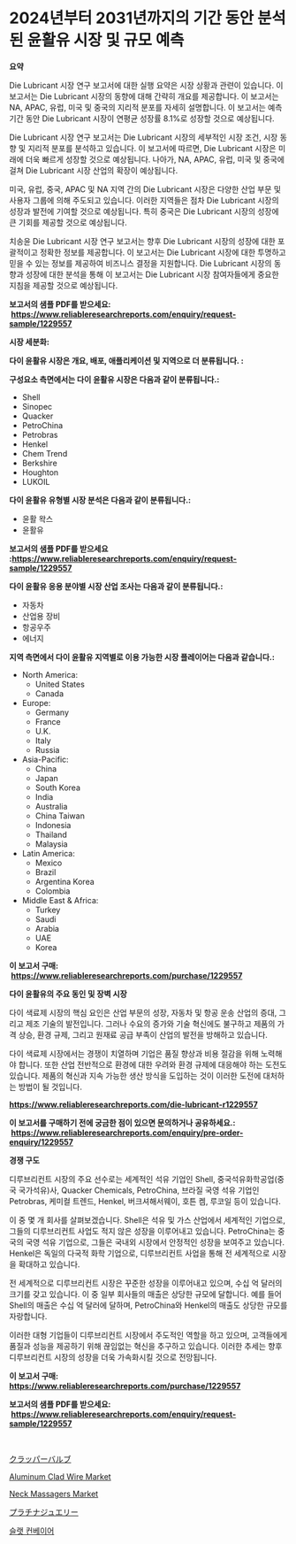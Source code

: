 <p><h1>2024년부터 2031년까지의 기간 동안 분석된 윤활유 시장 및 규모 예측</h1></p><p><strong>요약</strong></p>
<p><p>Die Lubricant 시장 연구 보고서에 대한 실행 요약은 시장 상황과 관련이 있습니다. 이 보고서는 Die Lubricant 시장의 동향에 대해 간략히 개요를 제공합니다. 이 보고서는 NA, APAC, 유럽, 미국 및 중국의 지리적 분포를 자세히 설명합니다. 이 보고서는 예측 기간 동안 Die Lubricant 시장이 연평균 성장률 8.1%로 성장할 것으로 예상됩니다.</p><p>Die Lubricant 시장 연구 보고서는 Die Lubricant 시장의 세부적인 시장 조건, 시장 동향 및 지리적 분포를 분석하고 있습니다. 이 보고서에 따르면, Die Lubricant 시장은 미래에 더욱 빠르게 성장할 것으로 예상됩니다. 나아가, NA, APAC, 유럽, 미국 및 중국에 걸쳐 Die Lubricant 시장 산업의 확장이 예상됩니다.</p><p>미국, 유럽, 중국, APAC 및 NA 지역 간의 Die Lubricant 시장은 다양한 산업 부문 및 사용자 그룹에 의해 주도되고 있습니다. 이러한 지역들은 점차 Die Lubricant 시장의 성장과 발전에 기여할 것으로 예상됩니다. 특히 중국은 Die Lubricant 시장의 성장에 큰 기회를 제공할 것으로 예상됩니다.</p><p>치송윤 Die Lubricant 시장 연구 보고서는 향후 Die Lubricant 시장의 성장에 대한 포괄적이고 정확한 정보를 제공합니다. 이 보고서는 Die Lubricant 시장에 대한 투명하고 믿을 수 있는 정보를 제공하여 비즈니스 결정을 지원합니다. Die Lubricant 시장의 동향과 성장에 대한 분석을 통해 이 보고서는 Die Lubricant 시장 참여자들에게 중요한 지침을 제공할 것으로 예상됩니다.</p></p>
<p><strong>보고서의 샘플 PDF를 받으세요: &nbsp;<a href="https://www.reliableresearchreports.com/enquiry/request-sample/1229557">https://www.reliableresearchreports.com/enquiry/request-sample/1229557</a></strong></p>
<p><strong>시장 세분화:</strong></p>
<p><strong> 다이 윤활유 시장은 개요, 배포, 애플리케이션 및 지역으로 더 분류됩니다. :</strong></p>
<p><strong>구성요소 측면에서는 다이 윤활유 시장은 다음과 같이 분류됩니다.:</strong></p>
<p><ul><li>Shell</li><li>Sinopec</li><li>Quacker</li><li>PetroChina</li><li>Petrobras</li><li>Henkel</li><li>Chem Trend</li><li>Berkshire</li><li>Houghton</li><li>LUKOIL</li></ul></p>
<p><strong> 다이 윤활유 유형별 시장 분석은 다음과 같이 분류됩니다.:</strong></p>
<p><ul><li>윤활 왁스</li><li>윤활유</li></ul></p>
<p><strong>보고서의 샘플 PDF를 받으세요 :<a href="https://www.reliableresearchreports.com/enquiry/request-sample/1229557">https://www.reliableresearchreports.com/enquiry/request-sample/1229557</a></strong></p>
<p><strong> 다이 윤활유 응용 분야별 시장 산업 조사는 다음과 같이 분류됩니다.:</strong></p>
<p><ul><li>자동차</li><li>산업용 장비</li><li>항공우주</li><li>에너지</li></ul></p>
<p><strong>지역 측면에서 다이 윤활유 지역별로 이용 가능한 시장 플레이어는 다음과 같습니다.:</strong></p>
<p><ul>
    <li>
        North America:
        <ul>
            <li>United States</li>
            <li>Canada</li>
        </ul>
    </li>
    <li>
        Europe:
        <ul>
            <li>Germany</li>
            <li>France</li>
            <li>U.K.</li>
            <li>Italy</li>
            <li>Russia</li>
        </ul>
    </li>
    <li>
        Asia-Pacific:
        <ul>
            <li>China</li>
            <li>Japan</li>
            <li>South Korea</li>
            <li>India</li>
            <li>Australia</li>
            <li>China Taiwan</li>
            <li>Indonesia</li>
            <li>Thailand</li>
            <li>Malaysia</li>
        </ul>
    </li>
    <li>
        Latin America:
        <ul>
            <li>Mexico</li>
            <li>Brazil</li>
            <li>Argentina Korea</li>
            <li>Colombia</li>
        </ul>
    </li>
    <li>
        Middle East & Africa:
        <ul>
            <li>Turkey</li>
            <li>Saudi</li>
            <li>Arabia</li>
            <li>UAE</li>
            <li>Korea</li>
        </ul>
    </li>
    </ul></p>
<p><strong>이 보고서 구매: &nbsp;<a href="https://www.reliableresearchreports.com/purchase/1229557">https://www.reliableresearchreports.com/purchase/1229557</a></strong></p>
<p><strong>다이 윤활유의 주요 동인 및 장벽 시장</strong></p>
<p><p>다이 색료제 시장의 핵심 요인은 산업 부문의 성장, 자동차 및 항공 운송 산업의 증대, 그리고 제조 기술의 발전입니다. 그러나 수요의 증가와 기술 혁신에도 불구하고 제품의 가격 상승, 환경 규제, 그리고 원재료 공급 부족이 산업의 발전을 방해하고 있습니다.</p><p>다이 색료제 시장에서는 경쟁이 치열하며 기업은 품질 향상과 비용 절감을 위해 노력해야 합니다. 또한 산업 전반적으로 환경에 대한 우려와 환경 규제에 대응해야 하는 도전도 있습니다. 제품의 혁신과 지속 가능한 생산 방식을 도입하는 것이 이러한 도전에 대처하는 방법이 될 것입니다.</p></p>
<p><strong><a href="https://www.reliableresearchreports.com/die-lubricant-r1229557">https://www.reliableresearchreports.com/die-lubricant-r1229557</a></strong></p>
<p><strong>이 보고서를 구매하기 전에 궁금한 점이 있으면 문의하거나 공유하세요.: &nbsp;<a href="https://www.reliableresearchreports.com/enquiry/pre-order-enquiry/1229557">https://www.reliableresearchreports.com/enquiry/pre-order-enquiry/1229557</a></strong></p>
<p><strong>경쟁 구도</strong></p>
<p><p>디루브리컨트 시장의 주요 선수로는 세계적인 석유 기업인 Shell, 중국석유화학공업(중국 국가석유)사, Quacker Chemicals, PetroChina, 브라질 국영 석유 기업인 Petrobras, 케미컬 트렌드, Henkel, 버크셔해서웨이, 호튼 켐, 루코일 등이 있습니다.</p><p>이 중 몇 개 회사를 살펴보겠습니다. Shell은 석유 및 가스 산업에서 세계적인 기업으로, 그들의 디루브리컨트 사업도 적지 않은 성장을 이루어내고 있습니다. PetroChina는 중국의 국영 석유 기업으로, 그들은 국내외 시장에서 안정적인 성장을 보여주고 있습니다. Henkel은 독일의 다국적 화학 기업으로, 디루브리컨트 사업을 통해 전 세계적으로 시장을 확대하고 있습니다.</p><p>전 세계적으로 디루브리컨트 시장은 꾸준한 성장을 이루어내고 있으며, 수십 억 달러의 크기를 갖고 있습니다. 이 중 일부 회사들의 매출은 상당한 규모에 달합니다. 예를 들어 Shell의 매출은 수십 억 달러에 달하며, PetroChina와 Henkel의 매출도 상당한 규모를 자랑합니다.</p><p>이러한 대형 기업들이 디루브리컨트 시장에서 주도적인 역할을 하고 있으며, 고객들에게 품질과 성능을 제공하기 위해 끊임없는 혁신을 추구하고 있습니다. 이러한 추세는 향후 디루브리컨트 시장의 성장을 더욱 가속화시킬 것으로 전망됩니다.</p></p>
<p><strong>이 보고서 구매: &nbsp; <a href="https://www.reliableresearchreports.com/purchase/1229557">https://www.reliableresearchreports.com/purchase/1229557</a></strong></p>
<p><strong>보고서의 샘플 PDF를 받으세요: &nbsp;<a href="https://www.reliableresearchreports.com/enquiry/request-sample/1229557">https://www.reliableresearchreports.com/enquiry/request-sample/1229557</a></strong><strong></strong></p>
<p>&nbsp;</p>
<p><p><a href="https://github.com/SantosDicki04/Market-Research-Report-List-1/blob/main/741911731884.md">クラッパーバルブ</a></p><p><a href="https://issuu.com/reportprime-2/docs/aluminum-clad-wire-market-size-2030.pptx">Aluminum Clad Wire Market</a></p><p><a href="https://angry-finch-aaf.notion.site/Neck-Massagers-Market-Trends-and-Market-Analysis-forecasted-for-period-2024-2031-561468aad8e842d0ad0ee9904dde6073">Neck Massagers Market</a></p><p><a href="https://github.com/moulafa/Market-Research-Report-List-1/blob/main/498154731882.md">プラチナジュエリー</a></p><p><a href="https://github.com/TobyKub4685/Market-Research-Report-List-1/blob/main/506642129190.md">슬랫 컨베이어</a></p></p>